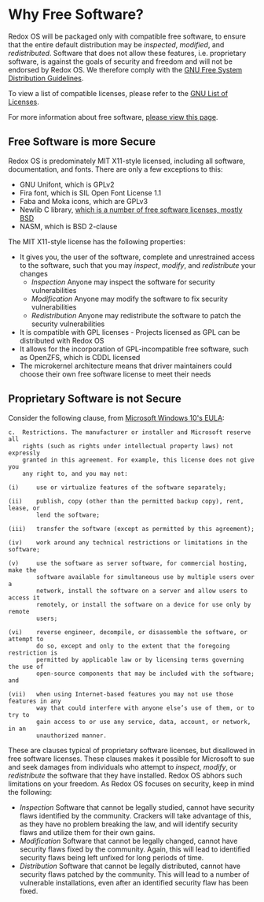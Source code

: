 Why Free Software?
=======

Redox OS will be packaged only with compatible free software, to ensure that the entire default distribution may be *inspected*, *modified*, and *redistributed*. Software that does not allow these features, i.e. proprietary software, is against the goals of security and freedom and will not be endorsed by Redox OS. We therefore comply with the [GNU Free System Distribution Guidelines](http://www.gnu.org/distros/free-system-distribution-guidelines.html).

To view a list of compatible licenses, please refer to the [GNU List of Licenses](http://www.gnu.org/licenses/license-list.html).

For more information about free software, [please view this page](http://www.gnu.org/philosophy/free-sw.html).

Free Software is more Secure
-------------------------------------
Redox OS is predominately MIT X11-style licensed, including all software, documentation, and fonts. There are only a few exceptions to this:
- GNU Unifont, which is GPLv2
- Fira font, which is SIL Open Font License 1.1
- Faba and Moka icons, which are GPLv3
- Newlib C library, [which is a number of free software licenses, mostly BSD](https://github.com/bminor/newlib/blob/master/COPYING.NEWLIB)
- NASM, which is BSD 2-clause

The MIT X11-style license has the following properties:
- It gives you, the user of the software, complete and unrestrained access to the software, such that you may *inspect*, *modify*, and *redistribute* your changes
  - *Inspection* Anyone may inspect the software for security vulnerabilities
  - *Modification* Anyone may modify the software to fix security vulnerabilities
  - *Redistribution* Anyone may redistribute the software to patch the security vulnerabilities
- It is compatible with GPL licenses - Projects licensed as GPL can be distributed with Redox OS
- It allows for the incorporation of GPL-incompatible free software, such as OpenZFS, which is CDDL licensed
- The microkernel architecture means that driver maintainers could choose their own free software license to meet their needs

Proprietary Software is not Secure
----------------------------------
Consider the following clause, from [Microsoft Windows 10's EULA](https://www.microsoft.com/en-us/Useterms/Retail/Windows/10/UseTerms_Retail_Windows_10_English.htm):
```
c.  Restrictions. The manufacturer or installer and Microsoft reserve all
    rights (such as rights under intellectual property laws) not expressly
    granted in this agreement. For example, this license does not give you
    any right to, and you may not:

(i)     use or virtualize features of the software separately;

(ii)    publish, copy (other than the permitted backup copy), rent, lease, or
        lend the software;

(iii)   transfer the software (except as permitted by this agreement);

(iv)    work around any technical restrictions or limitations in the software;

(v)     use the software as server software, for commercial hosting, make the
        software available for simultaneous use by multiple users over a
        network, install the software on a server and allow users to access it
        remotely, or install the software on a device for use only by remote
        users;

(vi)    reverse engineer, decompile, or disassemble the software, or attempt to
        do so, except and only to the extent that the foregoing restriction is
        permitted by applicable law or by licensing terms governing the use of
        open-source components that may be included with the software; and

(vii)   when using Internet-based features you may not use those features in any
        way that could interfere with anyone else’s use of them, or to try to
        gain access to or use any service, data, account, or network, in an
        unauthorized manner.
```

These are clauses typical of proprietary software licenses, but disallowed in free software licenses. These clauses makes it possible for Microsoft to sue and seek damages from individuals who attempt to *inspect*, *modify*, or *redistribute* the software that they have installed. Redox OS abhors such limitations on your freedom. As Redox OS focuses on security, keep in mind the following:
- *Inspection* Software that cannot be legally studied, cannot have security flaws identified by the community. Crackers will take advantage of this, as they have no problem breaking the law, and will identify security flaws and utilize them for their own gains.
- *Modification* Software that cannot be legally changed, cannot have security flaws fixed by the community. Again, this will lead to identified security flaws being left unfixed for long periods of time.
- *Distribution* Software that cannot be legally distributed, cannot have security flaws patched by the community. This will lead to a number of vulnerable installations, even after an identified security flaw has been fixed.
